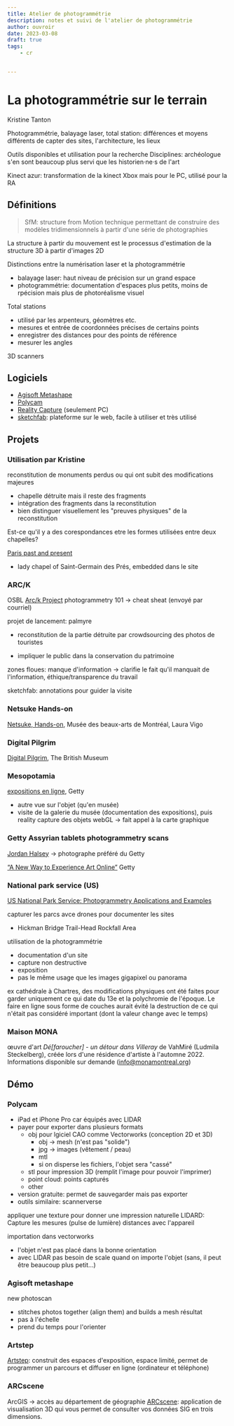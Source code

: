 ```yaml
---
title: Atelier de photogrammétrie
description: notes et suivi de l'atelier de photogrammétrie
author: ouvroir
date: 2023-03-08
draft: true
tags:
    - cr


---
```


# La photogrammétrie sur le terrain

Kristine Tanton


Photogrammétrie, balayage laser, total station: différences et moyens différents de capter des sites, l'architecture, les lieux

Outils disponibles et utilisation pour la recherche
Disciplines: archéologue s'en sont beaucoup plus servi que les historien·ne·s de l'art

Kinect azur: transformation de la kinect Xbox mais pour le PC, utilisé pour la RA

## Définitions

> SfM: structure from Motion
> technique permettant de construire des modèles tridimensionnels à partir d'une série de photographies

La structure à partir du mouvement est le processus d'estimation de la structure 3D à partir d'images 2D

Distinctions entre la numérisation laser et la photogrammétrie

- balayage laser: haut niveau de précision sur un grand espace
- photogrammétrie: documentation d'espaces plus petits, moins de rpécision mais plus de photoréalisme visuel

Total stations

- utilisé par les arpenteurs, géomètres etc. 
- mesures et entrée de coordonnées précises de certains points
- enregistrer des distances pour des points de référence
- mesurer les angles

3D scanners


## Logiciels

- [Agisoft Metashape](https://www.agisoft.com/)
- [Polycam](https://poly.cam/)
- [Reality Capture](https://www.capturingreality.com/) (seulement PC)
- [sketchfab](https://sketchfab.com/): plateforme sur le web, facile à utiliser et très utilisé

## Projets

### Utilisation par Kristine

reconstitution de monuments perdus ou qui ont subit des modifications majeures

- chapelle détruite mais il reste des fragments
- intégration des fragments dans la reconstitution
- bien distinguer visuellement les "preuves physiques" de la reconstitution

Est-ce qu'il y a des corespondances etre les formes utilisées entre deux chapelles?

[Paris past and present](http://paris.cdh.ucla.edu/)

- lady chapel of Saint-Germain des Prés, embedded dans le site

### ARC/K

OSBL [Arc/k Project](https://arck-project.org)
photogrammetry 101 → cheat sheat (envoyé par courriel)

projet de lancement: palmyre

- reconstitution de la partie détruite par crowdsourcing des photos de touristes
  <!-- intéressant pour les zones de conflit mais aussi pour les zones impactées changements climatiques-->

- impliquer le public dans la conservation du patrimoine

zones floues: manque d'information → clarifie le fait qu'il manquait de l'information, éthique/transparence du travail

sketchfab: annotations pour guider la visite

### Netsuke  Hands-on

[Netsuke, Hands-on](https://echo.mbam.qc.ca/en/history-landing/7cf1e0ca-de77-46bb-8876-e9bca6ab6559), Musée des beaux-arts de Montréal, Laura Vigo 

### Digital Pilgrim 

[Digital Pilgrim](https://sketchfab.com/britishmuseum/collections/digital-pilgrim-a75f0aba434244b5b8de74970561cab4),  The British Museum



### Mesopotamia

[expositions en ligne](https://mesopotamia.getty.edu), Getty

- autre vue sur l'objet (qu'en musée)
- visite de la galerie du musée (documentation des expositions), puis reality capture des objets
  webGL → fait appel à la carte graphique


### Getty Assyrian tablets photogrammetry scans

[Jordan Halsey](https://jordanhalsey.com/the-getty-assyrian-tablets-photogrammetry-scans/) → photographe préféré du Getty

[“A New Way to Experience Art Online”](https://www.getty.edu/news/get-closer-to-ancient-mesopotamia-than-ever-before/) Getty



### National park service (US)

[US National Park Service: Photogrammetry Applications and Examples](https://www.nps.gov/articles/series.htm?id=4B2E480A-1DD8-B71B-0B41FD201137856F)

capturer les parcs avce drones pour documenter les sites

- Hickman Bridge Trail-Head Rockfall Area


utilisation de la photogrammétrie

- documentation d'un site
- capture non destructive
- exposition
- pas le même usage que les images gigapixel ou panorama

ex cathédrale à Chartres, des modifications physiques ont été faites pour garder uniquement ce qui date du 13e et la polychromie de l'époque. Le faire en ligne sous forme de couches aurait évité la destruction de ce qui n'était pas considéré important (dont la valeur change avec le temps)

### Maison MONA 

œuvre d'art *Dé[faroucher]  - un détour dans Villeray* de VahMiré (Ludmila Steckelberg), créée lors d'une résidence d'artiste à l'automne 2022. Informations disponible sur demande (info@monamontreal.org)



## Démo

### Polycam

- iPad et iPhone Pro car équipés avec LIDAR
- payer pour exporter dans plusieurs formats
  - obj pour lgiciel CAO comme Vectorworks (conception 2D et 3D)
    - obj → mesh (n'est pas "solide")
    - jpg → images (vêtement / peau)
    - mtl
    - si on disperse les fichiers, l'objet sera "cassé"
  - stl pour impression 3D (remplit l'image pour pouvoir l'imprimer)
  - point cloud: points capturés
  - other
- version gratuite: permet de sauvegarder mais pas exporter
- outils similaire: scannerverse


appliquer une texture pour donner une impression naturelle
LIDARD: Capture les mesures (pulse de lumière) distances avec l'appareil

importation dans vectorworks

- l'objet n'est pas placé dans la bonne orientation
- avec LIDAR pas besoin de scale quand on importe l'objet (sans, il peut être beaucoup plus petit...)


### Agisoft metashape

new photoscan

- stitches photos together (align them) and builds a mesh
  résultat
- pas à l'échelle
- prend du temps pour l'orienter

### Artstep

[Artstep](https://www.artsteps.com/): construit des espaces d'exposition, espace limité, permet de programmer un parcours et diffuser en ligne (ordinateur et téléphone)

### ARCscene

ArcGIS → accès au département de géographie
[ARCscene](https://desktop.arcgis.com/fr/arcmap/latest/extensions/3d-analyst/3d-analyst-and-arcscene.htm): application de visualisation 3D qui vous permet de consulter vos données SIG en trois dimensions.


